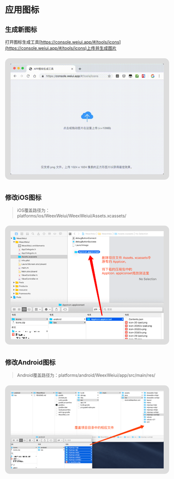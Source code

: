 # 应用图标

## 生成新图标

打开图标生成工具[https://console.weiui.app/#/tools/icons](https://console.weiui.app/#/tools/icons)上传并生成图片

<img style="border:18px solid #ddd;border-radius:15px;margin:10px auto;" src="./media/icons.gif"/>



## 修改iOS图标

> iOS覆盖路径为：platforms/ios/WeexWeiui/WeexWeiui/Assets.xcassets/

<img style="border:18px solid #ddd;border-radius:15px;margin:10px auto;" src="./media/icons-ios.png"/>



## 修改Android图标

> Android覆盖路径为：platforms/android/WeexWeiui/app/src/main/res/

<img style="border:18px solid #ddd;border-radius:15px;margin:10px auto;" src="./media/icons-android.png"/>

